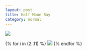 ```yaml
---
layout: post 
title: Half Moon Bay
category: normal
---
```


<img src="https://res.cloudinary.com/pixo/image/upload/q_50/halfmoonbay/1.jpg" />

{% for i in (2..11) %}
<img src="https://res.cloudinary.com/pixo/image/upload/q_50/halfmoonbay/{{ i }}.jpg" />
{% endfor %}

